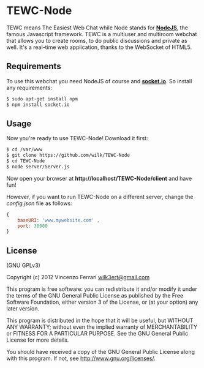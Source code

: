 # TEWC-Node

TEWC means The Easiest Web Chat while Node stands for [**NodeJS**](https://github.com/joyent/node), the famous Javascript framework.
TEWC is a multiuser and multiroom webchat that allows you to create rooms, to do public discussions and private as well.
It's a real-time web application, thanks to the WebSocket of HTML5.

## Requirements

To use this webchat you need NodeJS of course and [**socket.io**](https://github.com/learnboost/socket.io).
So install any requirements:

```bash
$ sudo apt-get install npm
$ npm install socket.io
```

## Usage

Now you're ready to use TEWC-Node!
Download it first:

```bash
$ cd /var/www
$ git clone https://github.com/wilk/TEWC-Node
$ cd TEWC-Node
$ node server/Server.js
```

Now open your browser at **http://localhost/TEWC-Node/client** and have fun!

However, if you want to run TEWC-Node on a different server, change the *config.json* file as follows:

```javascript
{
	baseURI: 'www.mywebsite.com' ,
	port: 30000
}
```

## License
(GNU GPLv3)

Copyright (c) 2012 Vincenzo Ferrari <wilk3ert@gmail.com>

This program is free software: you can redistribute it and/or modify
it under the terms of the GNU General Public License as published by
the Free Software Foundation, either version 3 of the License, or
(at your option) any later version.

This program is distributed in the hope that it will be useful,
but WITHOUT ANY WARRANTY; without even the implied warranty of
MERCHANTABILITY or FITNESS FOR A PARTICULAR PURPOSE.  See the
GNU General Public License for more details.

You should have received a copy of the GNU General Public License
along with this program.  If not, see <http://www.gnu.org/licenses/>.
